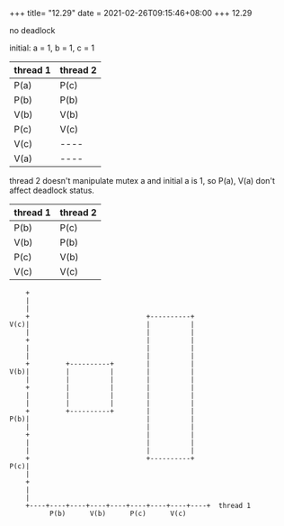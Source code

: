 +++
title= "12.29"
date = 2021-02-26T09:15:46+08:00
+++
12.29

no deadlock


initial: a = 1, b = 1, c = 1

|thread 1|thread 2|
|-|-|
|P(a)|P(c)|
|P(b)|P(b)|
|V(b)|V(b)|
|P(c)|V(c)|
|V(c)|----|
|V(a)|----|

thread 2 doesn't manipulate mutex a and initial a is 1, so P(a), V(a) don't affect deadlock status.

|thread 1|thread 2|
|-|-|
|P(b)|P(c)|
|V(b)|P(b)|
|P(c)|V(b)|
|V(c)|V(c)|

        +
        |
        |
        +                             +----------+
    V(c)|                             |          |
        |                             |          |
        +                             |          |
        |                             |          |
        |                             |          |
        +         +----------+        |          |
    V(b)|         |          |        |          |
        |         |          |        |          |
        +         |          |        |          |
        |         |          |        |          |
        |         |          |        |          |
        +         +----------+        |          |
    P(b)|                             |          |
        |                             |          |
        +                             |          |
        |                             |          |
        |                             |          |
        +                             +----------+
    P(c)|
        |
        +
        |
        |
        +----+----+----+----+----+----+----+----+----+  thread 1
              P(b)      V(b)      P(c)      V(c)

